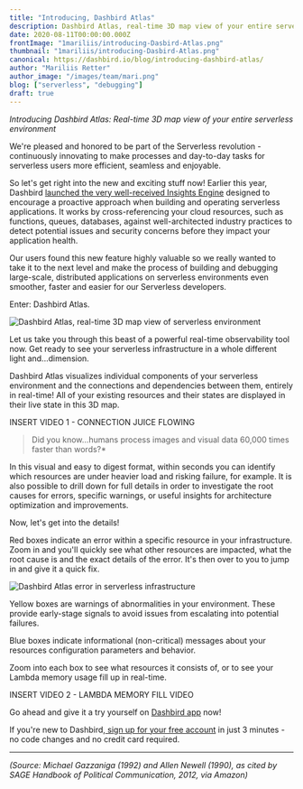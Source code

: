 ```yaml
---
title: "Introducing, Dashbird Atlas"
description: Dashbird Atlas, real-time 3D map view of your entire serverless environment, is finally here.
date: 2020-08-11T00:00:00.000Z
frontImage: "1mariliis/introducing-Dasbird-Atlas.png"
thumbnail: "1mariliis/introducing-Dasbird-Atlas.png"
canonical: https://dashbird.io/blog/introducing-dashbird-atlas/
author: "Mariliis Retter"
author_image: "/images/team/mari.png"
blog: ["serverless", "debugging"]
draft: true
---
```


_Introducing Dashbird Atlas: Real-time 3D map view of your entire serverless environment_

We're pleased and honored to be part of the Serverless revolution - continuously innovating to make processes and day-to-day tasks for serverless users more efficient, seamless and enjoyable.


So let's get right into the new and exciting stuff now! Earlier this year, Dashbird [launched the very well-received Insights Engine](https://bit.ly/2PtXbaz) designed to encourage a proactive approach when building and operating serverless applications. It works by cross-referencing your cloud resources, such as functions, queues, databases, against well-architected industry practices to detect potential issues and security concerns before they impact your application health.

Our users found this new feature highly valuable so we really wanted to take it to the next level and make the process of building and debugging large-scale, distributed applications on serverless environments even smoother, faster and easier for our Serverless developers.


Enter: Dashbird Atlas.


![Dashbird Atlas, real-time 3D map view of serverless environment](/images/blog/1mariliis/introducing-Dasbird-Atlas.png "Dashbird Atlas, real-time 3D map view of serverless environment")


Let us take you through this beast of a powerful real-time observability tool now. Get ready to see your serverless infrastructure in a whole different light and...dimension.

Dashbird Atlas visualizes individual components of your serverless environment and the connections and dependencies between them, entirely in real-time! All of your existing resources and their states are displayed in their live state in this 3D map.

INSERT VIDEO 1 - CONNECTION JUICE FLOWING


>Did you know...humans process images and visual data 60,000 times faster than words?*

In this visual and easy to digest format, within seconds you can identify which resources are under heavier load and risking failure, for example. It is also possible to drill down for full details in order to investigate the root causes for errors, specific warnings, or useful insights for architecture optimization and improvements.


Now, let's get into the details!


Red boxes indicate an error within a specific resource in your infrastructure. Zoom in and you'll quickly see what other resources are impacted, what the root cause is and the exact details of the error. It's then over to you to jump in and give it a quick fix.


![Dashbird Atlas error in serverless infrastructure](/images/blog/1mariliis/resource-error.png "Dashbird Atlas error in serverless infrastructure")


Yellow boxes are warnings of abnormalities in your environment. These provide early-stage signals to avoid issues from escalating into potential failures.

Blue boxes indicate informational (non-critical) messages about your resources configuration parameters and behavior.


Zoom into each box to see what resources it consists of, or to see your Lambda memory usage fill up in real-time.

INSERT VIDEO 2 - LAMBDA MEMORY FILL VIDEO


Go ahead and give it a try yourself on [Dashbird app](https://bit.ly/2Pr5tQy) now!

If you're new to Dashbird,[ sign up for your free account](https://bit.ly/2DCYWQ7) in just 3 minutes - no code changes and no credit card required.

---

_(Source: Michael Gazzaniga (1992) and Allen Newell (1990), as cited by SAGE Handbook of Political Communication, 2012, via Amazon)_
